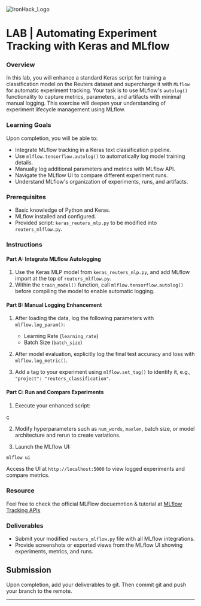 ![IronHack_Logo](https://user-images.githubusercontent.com/92721547/180665853-e52e3369-9973-4c1e-8d88-1ecef1eb8e9e.png)

# LAB |  Automating Experiment Tracking with Keras and MLflow

### Overview

In this lab, you will enhance a standard Keras script for training a classification model on the Reuters dataset and supercharge it with `MLflow` for automatic experiment tracking. Your task is to use MLflow's `autolog()` functionality to capture metrics, parameters, and artifacts with minimal manual logging. This exercise will deepen your understanding of experiment lifecycle management using MLflow.

### Learning Goals

Upon completion, you will be able to:

- Integrate MLflow tracking in a Keras text classification pipeline.
- Use `mlflow.tensorflow.autolog()` to automatically log model training details.
- Manually log additional parameters and metrics with MLflow API.
- Navigate the MLflow UI to compare different experiment runs.
- Understand MLflow's organization of experiments, runs, and artifacts.

### Prerequisites

- Basic knowledge of Python and Keras.
- MLflow installed and configured.
- Provided script: `keras_reuters_mlp.py` to be modified into `reuters_mlflow.py`.

### Instructions

#### Part A: Integrate MLflow Autologging

1. Use the Keras MLP model from `keras_reuters_mlp.py`, and add MLflow import at the top of `reuters_mlflow.py`.
2. Within the `train_model()` function, call `mlflow.tensorflow.autolog()` before compiling the model to enable automatic logging.

#### Part B: Manual Logging Enhancement

1. After loading the data, log the following parameters with `mlflow.log_param()`:
   - Learning Rate (`learning_rate`)
   - Batch Size (`batch_size`)
   
2. After model evaluation, explicitly log the final test accuracy and loss with `mlflow.log_metric()`.

3. Add a tag to your experiment using `mlflow.set_tag()` to identify it, e.g., `"project": "reuters_classification"`.

#### Part C: Run and Compare Experiments

1. Execute your enhanced script:

ç

2. Modify hyperparameters such as `num_words`, `maxlen`, batch size, or model architecture and rerun to create variations.

3. Launch the MLflow UI:

```bash
mlflow ui
```

Access the UI at `http://localhost:5000` to view logged experiments and compare metrics.


### Resource

Feel free to check the official MLFlow docuemntion & tutorial at [MLflow Tracking APIs](https://mlflow.org/docs/3.1.3/ml/tracking/tracking-api/)

### Deliverables

- Submit your modified `reuters_mlflow.py` file with all MLflow integrations.
- Provide screenshots or exported views from the MLflow UI showing experiments, metrics, and runs.


## Submission

Upon completion, add your deliverables to git. Then commit git and push your branch to the remote.

***